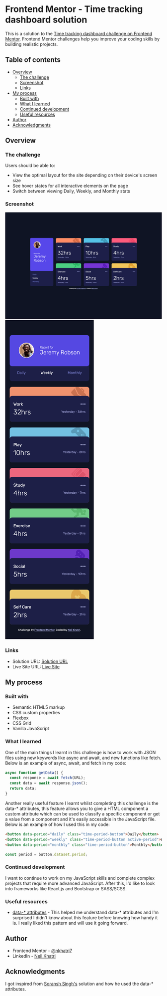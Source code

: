 # Frontend Mentor - Time tracking dashboard solution

This is a solution to the [Time tracking dashboard challenge on Frontend Mentor](https://www.frontendmentor.io/challenges/time-tracking-dashboard-UIQ7167Jw). Frontend Mentor challenges help you improve your coding skills by building realistic projects. 

## Table of contents

- [Overview](#overview)
  - [The challenge](#the-challenge)
  - [Screenshot](#screenshot)
  - [Links](#links)
- [My process](#my-process)
  - [Built with](#built-with)
  - [What I learned](#what-i-learned)
  - [Continued development](#continued-development)
  - [Useful resources](#useful-resources)
- [Author](#author)
- [Acknowledgments](#acknowledgments)

## Overview

### The challenge

Users should be able to:

- View the optimal layout for the site depending on their device's screen size
- See hover states for all interactive elements on the page
- Switch between viewing Daily, Weekly, and Monthly stats

### Screenshot

![](./design/completed-desktop.png)
![](./design/completed-mobile.png)

### Links

- Solution URL: [Solution URL](https://www.frontendmentor.io/solutions/time-tracking-dashboard-using-data-attributes-zG1r5bwCL)
- Live Site URL: [Live Site](https://time-tracking-dashboard-sigma.vercel.app/)

## My process

### Built with

- Semantic HTML5 markup
- CSS custom properties
- Flexbox
- CSS Grid
- Vanilla JavaScript

### What I learned

One of the main things I learnt in this challenge is how to work with JSON files using new keywords like async and await, and new functions like fetch. Below is an example of async, await, and fetch in my code:

```js
async function getData() {
  const response = await fetch(URL);
  const data = await response.json();
  return data;
}
```

Another really useful feature I learnt whilst completing this challenge is the data-* attributes, this feature allows you to give a HTML component a custom attribute which can be used to classify a specific component or get a value from a component and it's easily accessible in the JavaScript file. Below is an example of how I used this in my code:

```html
<button data-period="daily" class="time-period-button">Daily</button>
<button data-period="weekly" class="time-period-button active-period">Weekly</button>
<button data-period="monthly" class="time-period-button">Monthly</button>
```
```js
const period = button.dataset.period;
```

### Continued development

I want to continue to work on my JavaScript skills and complete complex projects that require more advanced JavaScript. After this, I'd like to look into frameworks like React.js and Bootstrap or SASS/SCSS. 

### Useful resources

- [data-* attributes](https://developer.mozilla.org/en-US/docs/Learn/HTML/Howto/Use_data_attributes) - This helped me understand data-* attributes and I'm surprised I didn't know about this feature before knowing how handy it is. I really liked this pattern and will use it going forward.

## Author

- Frontend Mentor - [@nkhatri7](https://www.frontendmentor.io/profile/nkhatri7)
- LinkedIn - [Neil Khatri](https://www.linkedin.com/in/neilkhatri/)

## Acknowledgments

I got inspired from [Soransh Singh's](https://www.frontendmentor.io/solutions/time-tracking-dashboard-vanilla-js-RSShRoEoY) solution and how he used the data-* attributes.
